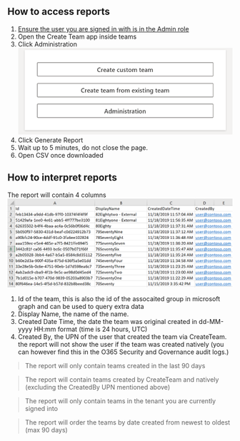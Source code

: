 ## How to access reports

1. [Ensure the user you are signed in with is in the Admin role](ManagingUserRoles.md)
2. Open the Create Team app inside teams
3. Click Administration
![Screenshot](images/create-team-menu.png)
4. Click Generate Report
5. Wait up to 5 minutes, do not close the page.
5. Open CSV once downloaded

## How to interpret reports

The report will contain 4 columns
![Screenshot](images/create-team-report-preview.png)
1. Id of the team, this is also the id of the assocaited group in microsoft graph and can be used to query extra data
2. Display Name, the name of the name.
3. Created Date Time, the date the team was original created in dd-MM-yyyy HH:mm format (time is 24 hours, UTC)
4. Created By, the UPN of the user that created the team via CreateTeam. the report will not show the user if the team was created natively (you can however find this in the O365 Security and Governance audit logs.)

>The report will only contain teams created in the last 90 days

>The report will contain teams created by CreateTeam and natively (excluding the CreatedBy UPN mentioned above)

>The report will only contain teams in the tenant you are currently signed into

>The report will order the teams by date created from newest to oldest (max 90 days)
